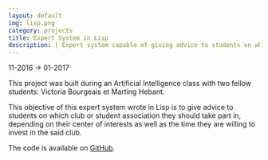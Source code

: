 ```yaml
---
layout: default
img: lisp.png
category: projects
title: Expert System in Lisp
description: | Expert system capable of giving advice to students on which club or student association they should take part in.
---
```


11-2016 -> 01-2017

This project was built during an Artificial Intelligence class with two fellow students: Victoria Bourgeais et Marting Hebant.

This objective of this expert system wrote in Lisp is to give advice to students on which club or student association they should take part in, depending on their center of interests as well as the time they are willing to invest in the said club.

The code is available on [GitHub](https://github.com/emmlejeail/Expert-System-LISP).
